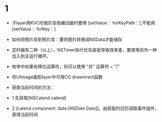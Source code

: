 # 1

- 子layer用KVC时做形变隐藏动画时要用 
[setValue： forKeyPath：],不能用
[setValue： forKey：]

- 如何将图片存到照片库：要将图片转换成NSData才能储存

- 定时器有二种（以上），NSTimer执行优先级低导致效率差，要使用另外一种加入到主运行循环。

- 枚举中如果有移位运算符，则可以使用 "并" 运算符 = "|"

- 将UIImage画到layer中可用CG drawinrect函数

- 获取当前时间的方法：
 - 1.先获取[NSCalend calend]
 - 2.[calend component: date:[NSDate Date]]，由获取的日历调取事件组件，获得当前时间